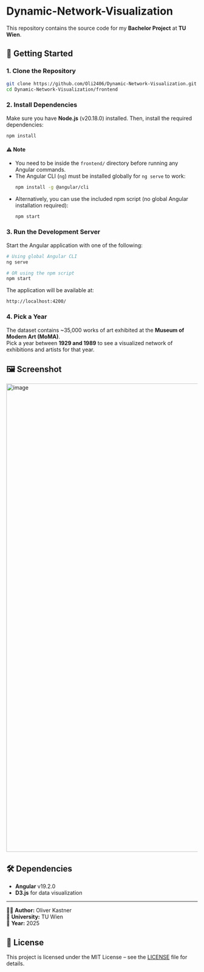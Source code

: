 # Dynamic-Network-Visualization

This repository contains the source code for my **Bachelor Project** at **TU Wien**.

## 🚀 Getting Started

### **1. Clone the Repository**
```sh
git clone https://github.com/Oli2406/Dynamic-Network-Visualization.git
cd Dynamic-Network-Visualization/frontend
```

### **2. Install Dependencies**
Make sure you have **Node.js** (v20.18.0) installed. Then, install the required dependencies:

```sh
npm install
```

#### ⚠️ Note
- You need to be inside the `frontend/` directory before running any Angular commands.  
- The Angular CLI (`ng`) must be installed globally for `ng serve` to work:
  ```sh
  npm install -g @angular/cli
  ```
- Alternatively, you can use the included npm script (no global Angular installation required):
  ```sh
  npm start
  ```

### **3. Run the Development Server**
Start the Angular application with one of the following:

```sh
# Using global Angular CLI
ng serve

# OR using the npm script
npm start
```

The application will be available at:
```
http://localhost:4200/
```

### **4. Pick a Year**
The dataset contains ~35,000 works of art exhibited at the **Museum of Modern Art (MoMA)**.  
Pick a year between **1929 and 1989** to see a visualized network of exhibitions and artists for that year.

## 🖼️ Screenshot
<img width="2558" height="1231" alt="image" src="https://github.com/user-attachments/assets/3517e8c4-1dd9-4726-8da6-bb30e23c0cea" />

## 🛠 Dependencies
- **Angular** v19.2.0  
- **D3.js** for data visualization  

---

👨‍💻 **Author:** Oliver Kastner  
📌 **University:** TU Wien  
📅 **Year:** 2025  

## 📄 License
This project is licensed under the MIT License – see the [LICENSE](LICENSE) file for details.
